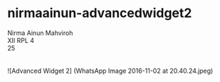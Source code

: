 # nirmaainun-advancedwidget2
Nirma Ainun Mahviroh <br>
XII RPL 4 <br>
25 <br><br><br>
![Advanced Widget 2] (WhatsApp Image 2016-11-02 at 20.40.24.jpeg)
